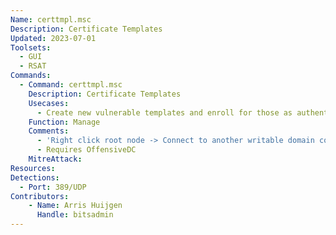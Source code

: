 ```yaml
---
Name: certtmpl.msc
Description: Certificate Templates
Updated: 2023-07-01
Toolsets:
  - GUI
  - RSAT
Commands:
  - Command: certtmpl.msc
    Description: Certificate Templates
    Usecases:
      - Create new vulnerable templates and enroll for those as authentication backdoor
    Function: Manage
    Comments:
      - 'Right click root node -> Connect to another writable domain controller -> Change -> `ad.bitsadmin.com` -> OK'
      - Requires OffensiveDC
    MitreAttack:
Resources:
Detections:
  - Port: 389/UDP
Contributors:
    - Name: Arris Huijgen
      Handle: bitsadmin
---
```


